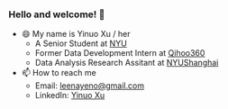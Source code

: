 ### Hello and welcome! 👋
* 😄 My name is Yinuo Xu / her
  * A Senior Student at [NYU](https://nyu.edu/)
  * Former Data Development Intern at [Qihoo360](https://www.360totalsecurity.com/en/about/)
  * Data Analysis Research Assitant at [NYUShanghai](https://shanghai.nyu.edu/)
* 📫 How to reach me
  * Email: leenayeno@gmail.com
  * LinkedIn: [Yinuo Xu](https://www.linkedin.cn/incareer/in/ACoAADP0wKQBIMVwck7povPETedsWCDtbt5k2tE)
<!--
**YinoXu/YinoXu** is a ✨ _special_ ✨ repository because its `README.md` (this file) appears on your GitHub profile.

Here are some ideas to get you started:

- 🔭 I’m currently working on ...
- 🌱 I’m currently learning ...
- 👯 I’m looking to collaborate on ...
- 🤔 I’m looking for help with ...
- 💬 Ask me about ...
- 📫 How to reach me: ...
- 😄 Pronouns: ...
- ⚡ Fun fact: ...
-->
